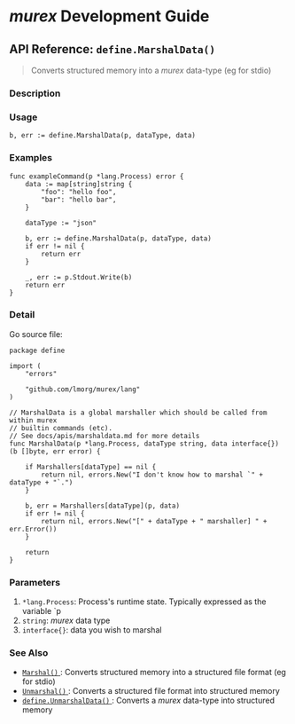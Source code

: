 # _murex_ Development Guide

## API Reference: `define.MarshalData()` 

> Converts structured memory into a _murex_ data-type (eg for stdio)

### Description



### Usage

    b, err := define.MarshalData(p, dataType, data)

### Examples

    func exampleCommand(p *lang.Process) error {
        data := map[string]string {
            "foo": "hello foo",
            "bar": "hello bar",
        }
    
        dataType := "json"
    
        b, err := define.MarshalData(p, dataType, data)
        if err != nil {
            return err
        }
    
        _, err := p.Stdout.Write(b)
        return err
    }

### Detail

Go source file:

    package define
    
    import (
    	"errors"
    
    	"github.com/lmorg/murex/lang"
    )
    
    // MarshalData is a global marshaller which should be called from within murex
    // builtin commands (etc).
    // See docs/apis/marshaldata.md for more details
    func MarshalData(p *lang.Process, dataType string, data interface{}) (b []byte, err error) {
    
    	if Marshallers[dataType] == nil {
    		return nil, errors.New("I don't know how to marshal `" + dataType + "`.")
    	}
    
    	b, err = Marshallers[dataType](p, data)
    	if err != nil {
    		return nil, errors.New("[" + dataType + " marshaller] " + err.Error())
    	}
    
    	return
    }

### Parameters

1. `*lang.Process`: Process's runtime state. Typically expressed as the variable `p
2. `string`: _murex_ data type
3. `interface{}`: data you wish to marshal

### See Also

* [`Marshal()` ](../apis/marshal.md):
  Converts structured memory into a structured file format (eg for stdio)
* [`Unmarshal()` ](../apis/unmarshal.md):
  Converts a structured file format into structured memory
* [`define.UnmarshalData()` ](../apis/unmarshaldata.md):
  Converts a _murex_ data-type into structured memory